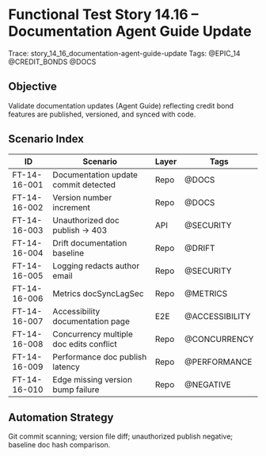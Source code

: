 # Functional Test Story 14.16 – Documentation Agent Guide Update

Trace: story_14_16_documentation-agent-guide-update
Tags: @EPIC_14 @CREDIT_BONDS @DOCS

## Objective
Validate documentation updates (Agent Guide) reflecting credit bond features are published, versioned, and synced with code.

## Scenario Index
| ID | Scenario | Layer | Tags |
|----|----------|-------|------|
| FT-14-16-001 | Documentation update commit detected | Repo | @DOCS |
| FT-14-16-002 | Version number increment | Repo | @DOCS |
| FT-14-16-003 | Unauthorized doc publish -> 403 | API | @SECURITY |
| FT-14-16-004 | Drift documentation baseline | Repo | @DRIFT |
| FT-14-16-005 | Logging redacts author email | Repo | @SECURITY |
| FT-14-16-006 | Metrics docSyncLagSec | Repo | @METRICS |
| FT-14-16-007 | Accessibility documentation page | E2E | @ACCESSIBILITY |
| FT-14-16-008 | Concurrency multiple doc edits conflict | Repo | @CONCURRENCY |
| FT-14-16-009 | Performance doc publish latency | Repo | @PERFORMANCE |
| FT-14-16-010 | Edge missing version bump failure | Repo | @NEGATIVE |

## Automation Strategy
Git commit scanning; version file diff; unauthorized publish negative; baseline doc hash comparison.
